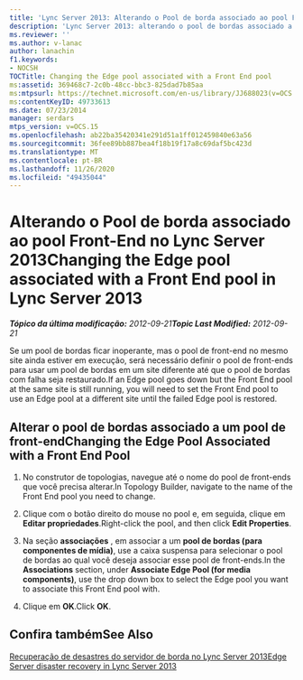 ```yaml
---
title: 'Lync Server 2013: Alterando o Pool de borda associado ao pool Front-End'
description: 'Lync Server 2013: alterando o pool de bordas associado a um pool de front-end.'
ms.reviewer: ''
ms.author: v-lanac
author: lanachin
f1.keywords:
- NOCSH
TOCTitle: Changing the Edge pool associated with a Front End pool
ms:assetid: 369468c7-2c0b-48cc-bbc3-825dad7b85aa
ms:mtpsurl: https://technet.microsoft.com/en-us/library/JJ688023(v=OCS.15)
ms:contentKeyID: 49733613
ms.date: 07/23/2014
manager: serdars
mtps_version: v=OCS.15
ms.openlocfilehash: ab22ba35420341e291d51a1ff012459840e63a56
ms.sourcegitcommit: 36fee89bb887bea4f18b19f17a8c69daf5bc423d
ms.translationtype: MT
ms.contentlocale: pt-BR
ms.lasthandoff: 11/26/2020
ms.locfileid: "49435044"
---
```

# <a name="changing-the-edge-pool-associated-with-a-front-end-pool-in-lync-server-2013"></a><span data-ttu-id="69fff-103">Alterando o Pool de borda associado ao pool Front-End no Lync Server 2013</span><span class="sxs-lookup"><span data-stu-id="69fff-103">Changing the Edge pool associated with a Front End pool in Lync Server 2013</span></span>

<div data-xmlns="http://www.w3.org/1999/xhtml">

<div class="topic" data-xmlns="http://www.w3.org/1999/xhtml" data-msxsl="urn:schemas-microsoft-com:xslt" data-cs="https://msdn.microsoft.com/">

<div data-asp="https://msdn2.microsoft.com/asp">



</div>

<div id="mainSection">

<div id="mainBody"><span data-ttu-id="69fff-104">

<span> </span></span><span class="sxs-lookup"><span data-stu-id="69fff-104">

<span> </span></span></span>

<span data-ttu-id="69fff-105">_**Tópico da última modificação:** 2012-09-21_</span><span class="sxs-lookup"><span data-stu-id="69fff-105">_**Topic Last Modified:** 2012-09-21_</span></span>

<span data-ttu-id="69fff-106">Se um pool de bordas ficar inoperante, mas o pool de front-end no mesmo site ainda estiver em execução, será necessário definir o pool de front-ends para usar um pool de bordas em um site diferente até que o pool de bordas com falha seja restaurado.</span><span class="sxs-lookup"><span data-stu-id="69fff-106">If an Edge pool goes down but the Front End pool at the same site is still running, you will need to set the Front End pool to use an Edge pool at a different site until the failed Edge pool is restored.</span></span>

<div>

## <a name="changing-the-edge-pool-associated-with-a-front-end-pool"></a><span data-ttu-id="69fff-107">Alterar o pool de bordas associado a um pool de front-end</span><span class="sxs-lookup"><span data-stu-id="69fff-107">Changing the Edge Pool Associated with a Front End Pool</span></span>

1.  <span data-ttu-id="69fff-108">No construtor de topologias, navegue até o nome do pool de front-ends que você precisa alterar.</span><span class="sxs-lookup"><span data-stu-id="69fff-108">In Topology Builder, navigate to the name of the Front End pool you need to change.</span></span>

2.  <span data-ttu-id="69fff-109">Clique com o botão direito do mouse no pool e, em seguida, clique em **Editar propriedades**.</span><span class="sxs-lookup"><span data-stu-id="69fff-109">Right-click the pool, and then click **Edit Properties**.</span></span>

3.  <span data-ttu-id="69fff-110">Na seção **associações** , em associar a um **pool de bordas (para componentes de mídia)**, use a caixa suspensa para selecionar o pool de bordas ao qual você deseja associar esse pool de front-ends.</span><span class="sxs-lookup"><span data-stu-id="69fff-110">In the **Associations** section, under **Associate Edge Pool (for media components)**, use the drop down box to select the Edge pool you want to associate this Front End pool with.</span></span>

4.  <span data-ttu-id="69fff-111">Clique em **OK**.</span><span class="sxs-lookup"><span data-stu-id="69fff-111">Click **OK**.</span></span>

</div>

<div>

## <a name="see-also"></a><span data-ttu-id="69fff-112">Confira também</span><span class="sxs-lookup"><span data-stu-id="69fff-112">See Also</span></span>


[<span data-ttu-id="69fff-113">Recuperação de desastres do servidor de borda no Lync Server 2013</span><span class="sxs-lookup"><span data-stu-id="69fff-113">Edge Server disaster recovery in Lync Server 2013</span></span>](lync-server-2013-edge-server-disaster-recovery.md)  
  

<span data-ttu-id="69fff-114"></div>

</div>

<span> </span>

</div>

</div>

</span><span class="sxs-lookup"><span data-stu-id="69fff-114"></div>

</div>

<span> </span>

</div>

</div>

</span></span></div>

